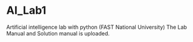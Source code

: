 # AI_Lab1
Artificial intelligence lab with python (FAST National University)
The Lab Manual and Solution manual is uploaded.

